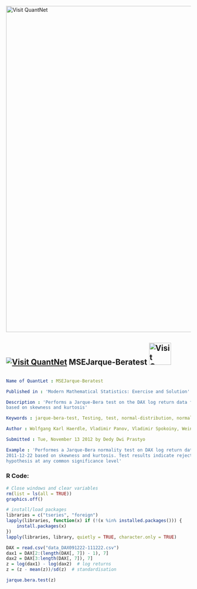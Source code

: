 
[<img src="https://github.com/QuantLet/Styleguide-and-FAQ/blob/master/pictures/banner.png" width="888" alt="Visit QuantNet">](http://quantlet.de/)

## [<img src="https://github.com/QuantLet/Styleguide-and-FAQ/blob/master/pictures/qloqo.png" alt="Visit QuantNet">](http://quantlet.de/) **MSEJarque-Beratest** [<img src="https://github.com/QuantLet/Styleguide-and-FAQ/blob/master/pictures/QN2.png" width="60" alt="Visit QuantNet 2.0">](http://quantlet.de/)

```yaml

Name of QuantLet : MSEJarque-Beratest

Published in : 'Modern Mathematical Statistics: Exercise and Solution'

Description : 'Performs a Jarque-Bera test on the DAX log return data from 2009-12-21 to 2011-12-22
based on skewness and kurtosis'

Keywords : jarque-bera-test, Testing, test, normal-distribution, normal, normality test

Author : Wolfgang Karl Haerdle, Vladimir Panov, Vladimir Spokoiny, Weining Wang

Submitted : Tue, November 13 2012 by Dedy Dwi Prastyo

Example : 'Performes a Jarque-Bera normality test on DAX log return data from 2009-12-21 to
2011-12-22 based on skewness and kurtosis. Test results indicate rejection of the normality
hypothesis at any common significance level'

```


### R Code:
```r
# Close windows and clear variables
rm(list = ls(all = TRUE))
graphics.off()

# install/load packages
libraries = c("tseries", "foreign")
lapply(libraries, function(x) if (!(x %in% installed.packages())) {
    install.packages(x)
})
lapply(libraries, library, quietly = TRUE, character.only = TRUE)

DAX = read.csv("data_DAX091222-111222.csv")
dax1 = DAX[2:(length(DAX[, 7]) - 1), 7]
dax2 = DAX[3:length(DAX[, 7]), 7]
z = log(dax1) - log(dax2)  # log returns
z = (z - mean(z))/sd(z)  # standardisation

jarque.bera.test(z) 

```
